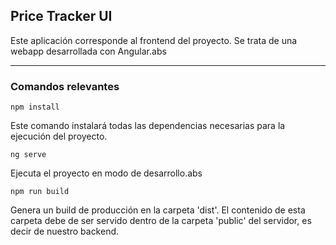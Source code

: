 ## Price Tracker UI

Este aplicación corresponde al frontend del proyecto. Se trata de una webapp desarrollada con Angular.abs

<hr>

### Comandos relevantes

```
npm install
```
Este comando instalará todas las dependencias necesarias para la ejecución del proyecto.

```
ng serve
```
Ejecuta el proyecto en modo de desarrollo.abs

```
npm run build
```
Genera un build de producción en la carpeta 'dist'. El contenido de esta carpeta debe de ser servido dentro de la carpeta 'public' del servidor, es decir de nuestro backend.